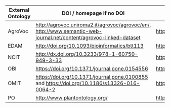 External Ontology|DOI / homepage if no DOI|License|FAIRsharing URL
-----------------|------------------------|-------|---------------
AgroVoc|http://agrovoc.uniroma2.it/agrovoc/agrovoc/en/, http://www.semantic-web-journal.net/content/agrovoc-linked-dataset|https://creativecommons.org/licenses/by/3.0/igo/|https://doi.org/10.25504/FAIRsharing.anpj91
EDAM|http://doi.org/10.1093/bioinformatics/btt113|http://creativecommons.org/licenses/by-sa/4.0/|https://doi.org/10.25504/FAIRsharing.a6r7zs
NCIT|http://dx.doi.org/10.3233/978-1-60750-949-3-33|https://creativecommons.org/licenses/by/4.0/|https://doi.org/10.25504/FAIRsharing.4cvwxa
OBI|https://doi.org/10.1371/journal.pone.0154556|http://creativecommons.org/licenses/by/3.0/|https://doi.org/10.25504/FAIRsharing.284e1z
OMIT|https://doi.org/10.1371/journal.pone.0100855 and https://doi.org/10.1186/s13326-016-0064-2|https://creativecommons.org/licenses/by/3.0/|https://doi.org/10.25504/FAIRsharing.mf91p5
PO|http://www.plantontology.org/|https://creativecommons.org/licenses/by/4.0/|https://doi.org/10.25504/FAIRsharing.3ngg40
